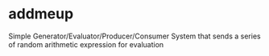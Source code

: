 # addmeup
Simple Generator/Evaluator/Producer/Consumer System that sends a series of random arithmetic expression for evaluation
